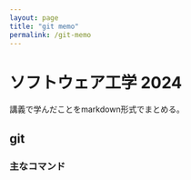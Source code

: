 ```yaml
---
layout: page
title: "git memo"
permalink: /git-memo
---
```


# ソフトウェア工学 2024

講義で学んだことをmarkdown形式でまとめる。

## git

### 主なコマンド